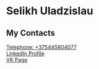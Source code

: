 # Selikh Uladzislau<br>
## My Contacts<br/>
[Telephone: +375445804077](tel:+375445804077)<br/>
[LinkedIn Profile](https://www.linkedin.com/in/selikh-vlad/)<br/>
[VK Page](https://vk.com/id205332073)<br/>
